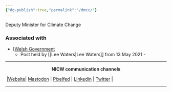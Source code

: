 ```yaml
---
{"dg-publish":true,"permalink":"/dmcc/"}
---
```


Deputy Minister for Climate Change

### Associated with
- [[Welsh Government](https://gov.wales)
	- Post held by [[Lee Waters\|Lee Waters]] from 13 May 2021 - 



***
<p style="text-align: center;font-weight:bold";>NICW communication channels</p>

󠁧 |[Website](https://nationalinfrastructurecommission.wales)| [Mastodon](https://toot.wales/@NICW) | [Pixelfed](https://pix.toot.wales/NICW) | [Linkedin](https://www.linkedin.com/company/26268509/) | [Twitter](https://twitter.com/InfraCommCymru) |
***
